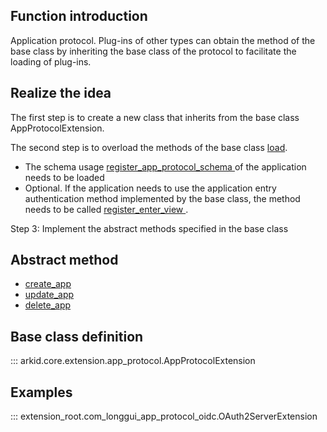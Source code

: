 ## Function introduction
Application protocol. Plug-ins of other types can obtain the method of the base class by inheriting the base class of the protocol to facilitate the loading of plug-ins.

## Realize the idea

The first step is to create a new class that inherits from the base class AppProtocolExtension.

The second step is to overload the methods of the base class [load](#arkid.core.extension.app_protocol.AppProtocolExtension.load).

* The schema usage [ register_app_protocol_schema ](#arkid.core.extension.app_protocol.AppProtocolExtension.register_app_protocol_schema) of the application needs to be loaded
* Optional. If the application needs to use the application entry authentication method implemented by the base class, the method needs to be called [ register_enter_view ](#arkid.core.extension.app_protocol.AppProtocolExtension.register_enter_view).

Step 3: Implement the abstract methods specified in the base class

## Abstract method
* [create_app](#arkid.core.extension.app_protocol.AppProtocolExtension.create_app)
* [update_app](#arkid.core.extension.app_protocol.AppProtocolExtension.update_app)
* [delete_app](#arkid.core.extension.app_protocol.AppProtocolExtension.delete_app)

## Base class definition

::: arkid.core.extension.app_protocol.AppProtocolExtension

## Examples

::: extension_root.com_longgui_app_protocol_oidc.OAuth2ServerExtension